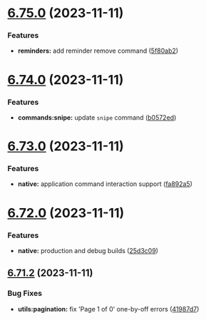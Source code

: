 # [6.75.0](https://github.com/onesoft-sudo/sudobot/compare/v6.74.0...v6.75.0) (2023-11-11)


### Features

* **reminders:** add reminder remove command ([5f80ab2](https://github.com/onesoft-sudo/sudobot/commit/5f80ab232602bba29e4bb443a3fee36ea2ba6fbc))



# [6.74.0](https://github.com/onesoft-sudo/sudobot/compare/v6.73.0...v6.74.0) (2023-11-11)


### Features

* **commands:snipe:** update `snipe` command ([b0572ed](https://github.com/onesoft-sudo/sudobot/commit/b0572ed5b5c456ed170c33c23413998df7efba89))



# [6.73.0](https://github.com/onesoft-sudo/sudobot/compare/v6.72.0...v6.73.0) (2023-11-11)


### Features

* **native:** application command interaction support ([fa892a5](https://github.com/onesoft-sudo/sudobot/commit/fa892a59d0940c53e0e97b05be8996ceee7d0140))



# [6.72.0](https://github.com/onesoft-sudo/sudobot/compare/v6.71.2...v6.72.0) (2023-11-11)


### Features

* **native:** production and debug builds ([25d3c09](https://github.com/onesoft-sudo/sudobot/commit/25d3c09a0c587df29de638ae2c0cc81232811063))



## [6.71.2](https://github.com/onesoft-sudo/sudobot/compare/v6.71.1...v6.71.2) (2023-11-11)


### Bug Fixes

* **utils:pagination:** fix 'Page 1 of 0' one-by-off errors ([41987d7](https://github.com/onesoft-sudo/sudobot/commit/41987d77c770306b83d2268538a85779e0063ae8))



